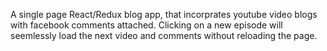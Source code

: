 A single page React/Redux blog app, that incorprates youtube video blogs with facebook comments attached.
Clicking on a new episode will seemlessly load the next video and comments without reloading the page.
